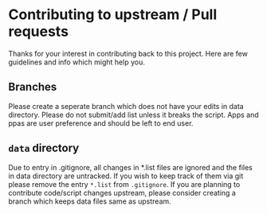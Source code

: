 # Contributing to upstream / Pull requests

Thanks for your interest in contributing back to this project. Here are few
guidelines and info which might help you.

## Branches

Please create a seperate branch which does not have your edits in data directory.
Please do not submit/add list unless it breaks the script. Apps and ppas are user preference and should be left to end user.

## `data` directory

Due to entry in .gitignore, all changes in *.list  files are ignored and the files in data directory are untracked. If you wish to keep track of them via git please remove the entry `*.list` from `.gitignore`. If you are planning to contribute code/script changes upstream, please consider creating a branch which keeps data files same as upstream.
